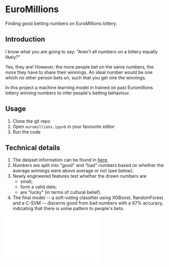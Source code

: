 # EuroMillions
Finding good betting numbers on EuroMillions lottery.

## Introduction

I know what you are going to say: "Aren't all numbers on a lottery
equally likely?"

Yes, they are! However, the more people bet on the same numbers, the
more they have to share their winnings. An ideal number would be one
which no other person bets on, such that you get one the winnings.

In this project a machine learning model in trained on past Euromillions
lottery winning numbers to infer people's betting behaviour.



## Usage

1. Clone the git repo
2. Open `euromillions.ipynb` in your favourite editor
3. Run the code



## Technical details

1. The dataset information can be found in
[here](./datasets).
2. Numbers are split into "good" and "bad" numbers based on whether
the average winnings were above average or not (see below).
3. Newly engineered features test whether the drawn numbers are
   - small;
   - form a valid date;
   - are "lucky" (in terms of cultural belief).
4. The final model -- a soft-voting classifier using
XGBoost, RandomForest and a C-SVM -- discerns good from bad numbers
with a 67% accuracy, indicating that there is some pattern to people's
bets.

![Good and bad numbers](./plots/avg-winnings-class.pdf "Distribution of
 winnings at the lottery")

